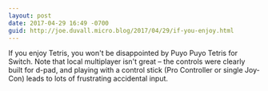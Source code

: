 ```yaml
---
layout: post
date: 2017-04-29 16:49 -0700
guid: http://joe.duvall.micro.blog/2017/04/29/if-you-enjoy.html
---
```

If you enjoy Tetris, you won't be disappointed by Puyo Puyo Tetris for Switch. Note that local multiplayer isn't great – the controls were clearly built for d-pad, and playing with a control stick (Pro Controller or single Joy-Con) leads to lots of frustrating accidental input. 
